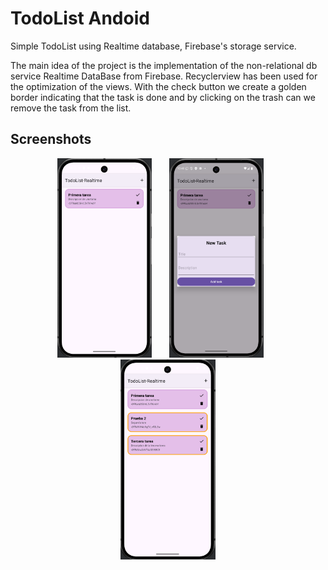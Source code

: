 
# TodoList Andoid

Simple TodoList using Realtime database, Firebase's storage service.


The main idea of the project is the implementation of the non-relational db service Realtime DataBase from Firebase.
Recyclerview has been used for the optimization of the views. With the check button we create a golden border indicating that the task is done and by clicking on the trash can we remove the task from the list.


## Screenshots

<p align="center">
  <img src="/app/screenshots/Screenshot_1.png" alt="Principal Screen" width="30%" style="margin-right: 20dp">
   &nbsp;&nbsp;&nbsp;&nbsp;&nbsp; <!-- 5 espacios no separables -->
  <img src="/app/screenshots/Screenshot_2.png" alt="Principal Screen" width="30%" style="margin-right: 20dp">
   &nbsp;&nbsp;&nbsp;&nbsp;&nbsp; <!-- 5 espacios no separables -->
  <img src="/app/screenshots/Screenshot_4.png" alt="Detail Screen" width="30%">
</p>

